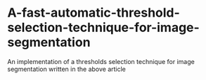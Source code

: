 # A-fast-automatic-threshold-selection-technique-for-image-segmentation
An implementation of a thresholds selection technique for image segmentation written in the above article

